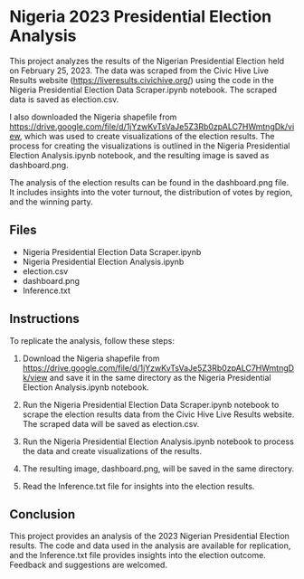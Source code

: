 # Nigeria 2023 Presidential Election Analysis
This project analyzes the results of the Nigerian Presidential Election held on February 25, 2023. The data was scraped from the Civic Hive Live Results website (https://liveresults.civichive.org/) using the code in the Nigeria Presidential Election Data Scraper.ipynb notebook. The scraped data is saved as election.csv.

I also downloaded the Nigeria shapefile from https://drive.google.com/file/d/1jYzwKvTsVaJe5Z3Rb0zpALC7HWmtngDk/view, which was used to create visualizations of the election results. The process for creating the visualizations is outlined in the Nigeria Presidential Election Analysis.ipynb notebook, and the resulting image is saved as dashboard.png.

The analysis of the election results can be found in the dashboard.png file. It includes insights into the voter turnout, the distribution of votes by region, and the winning party.

## Files
* Nigeria Presidential Election Data Scraper.ipynb
* Nigeria Presidential Election Analysis.ipynb
* election.csv
* dashboard.png
* Inference.txt

## Instructions
 To replicate the analysis, follow these steps:

1. Download the Nigeria shapefile from https://drive.google.com/file/d/1jYzwKvTsVaJe5Z3Rb0zpALC7HWmtngDk/view and save it in the same directory as the Nigeria Presidential Election Analysis.ipynb notebook.

2. Run the Nigeria Presidential Election Data Scraper.ipynb notebook to scrape the election results data from the Civic Hive Live Results website. The scraped data will be saved as election.csv.

3. Run the Nigeria Presidential Election Analysis.ipynb notebook to process the data and create visualizations of the results.

4. The resulting image, dashboard.png, will be saved in the same directory.

5. Read the Inference.txt file for insights into the election results.

## Conclusion
This project provides an analysis of the 2023 Nigerian Presidential Election results. The code and data used in the analysis are available for replication, and the Inference.txt file provides insights into the election outcome. Feedback and suggestions are welcomed.




